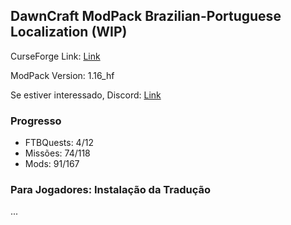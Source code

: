 ## DawnCraft ModPack Brazilian-Portuguese Localization (WIP)

CurseForge Link: [Link](https://www.curseforge.com/minecraft/modpacks/dawn-craft "DawnCraft - An Adventure RPG Modpack")

ModPack Version: 1.16_hf

Se estiver interessado, Discord: [Link](https://discord.gg/QHCuJP4f "DawnCraft - Tradução pt_br")

### Progresso

 - FTBQuests: 4/12
 - Missões: 74/118
 - Mods: 91/167

### Para Jogadores: Instalação da Tradução

 ...
